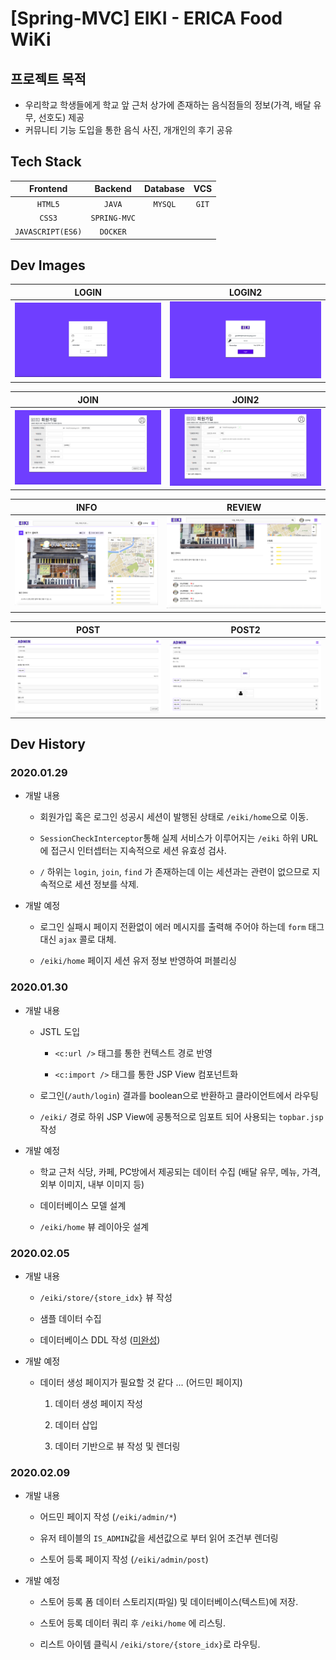 # [Spring-MVC] EIKI - ERICA Food WiKi

## 프로젝트 목적

- 우리학교 학생들에게 학교 앞 근처 상가에 존재하는 음식점들의 정보(가격, 배달 유무, 선호도) 제공
- 커뮤니티 기능 도입을 통한 음식 사진, 개개인의 후기 공유

## Tech Stack

| Frontend | Backend | Database | VCS |
|:--------:|:--------:|:-------:|:-------:|
| `HTML5` | `JAVA` | `MYSQL` | `GIT` |
| `CSS3` | `SPRING-MVC` |  |
| `JAVASCRIPT(ES6)` | `DOCKER`  | |

## Dev Images

| LOGIN | LOGIN2 |
|:--------:|:--------:|
|![EIKI_LOGIN](./devImages/EIKI_LOGIN.png)|![EIKI_LOGIN2](./devImages/EIKI_LOGIN2.png)|

| JOIN | JOIN2 |
|:--------:|:--------:|
|![EIKI_JOIN](./devImages/EIKI_JOIN.png)|![EIKI_JOIN2](./devImages/EIKI_JOIN2.png)|

| INFO | REVIEW |
|:--------:|:--------:|
|![EIKI_STORE_INFO](./devImages/EIKI_STORE_INFO.png)|![EIKI_REVIEW](./devImages/EIKI_STORE_REVIEW.png)|

| POST | POST2 |
|:--------:|:--------:|
|![EIKI_POST](./devImages/EIKI_POST.png)|![EIKI_POST2](./devImages/EIKI_POST2.png)|

## Dev History

### 2020.01.29

- 개발 내용

    - 회원가입 혹은 로그인 성공시 세션이 발행된 상태로 `/eiki/home`으로 이동.
    
    - `SessionCheckInterceptor`통해 실제 서비스가 이루어지는 `/eiki` 하위 URL에 접근시 인터셉터는 지속적으로 세션 유효성 검사.
    
    - `/` 하위는 `login`, `join`, `find` 가 존재하는데 이는 세션과는 관련이 없으므로 지속적으로 세션 정보를 삭제.
    
- 개발 예정

    - 로그인 실패시 페이지 전환없이 에러 메시지를 출력해 주어야 하는데 `form` 태그 대신 `ajax` 콜로 대체.
    
    - `/eiki/home` 페이지 세션 유저 정보 반영하여 퍼블리싱
    
### 2020.01.30

- 개발 내용

    - JSTL 도입 
    
        - `<c:url />` 태그를 통한 컨텍스트 경로 반영
        
        - `<c:import />` 태그를 통한 JSP View 컴포넌트화
    
    - 로그인(`/auth/login`) 결과를 boolean으로 반환하고 클라이언트에서 라우팅
        
    - `/eiki/` 경로 하위 JSP View에 공통적으로 임포트 되어 사용되는 `topbar.jsp` 작성
    
- 개발 예정

    - 학교 근처 식당, 카페, PC방에서 제공되는 데이터 수집 (배달 유무, 메뉴, 가격, 외부 이미지, 내부 이미지 등)
    
    - 데이터베이스 모델 설계
    
    - `/eiki/home` 뷰 레이아웃 설계
    
### 2020.02.05

- 개발 내용

    - `/eiki/store/{store_idx}` 뷰 작성
    
    - 샘플 데이터 수집
    
    - 데이터베이스 DDL 작성 ([미완성](https://github.com/HamSungJun/EIKI/blob/master/sql/EIKI_DDL.sql))
    
- 개발 예정

    - 데이터 생성 페이지가 필요할 것 같다 ... (어드민 페이지)
    
        1. 데이터 생성 페이지 작성
        
        2. 데이터 삽입
        
        3. 데이터 기반으로 뷰 작성 및 렌더링
        
### 2020.02.09

- 개발 내용

    - 어드민 페이지 작성 (`/eiki/admin/*`)
    
    - 유저 테이블의 `IS_ADMIN`값을 세션값으로 부터 읽어 조건부 렌더링
    
    - 스토어 등록 페이지 작성 (`/eiki/admin/post`)
    
- 개발 예정

    - 스토어 등록 폼 데이터 스토리지(파일) 및 데이터베이스(텍스트)에 저장.
    
    - 스토어 등록 데이터 쿼리 후 `/eiki/home` 에 리스팅.
    
    - 리스트 아이템 클릭시 `/eiki/store/{store_idx}`로 라우팅.
    
    